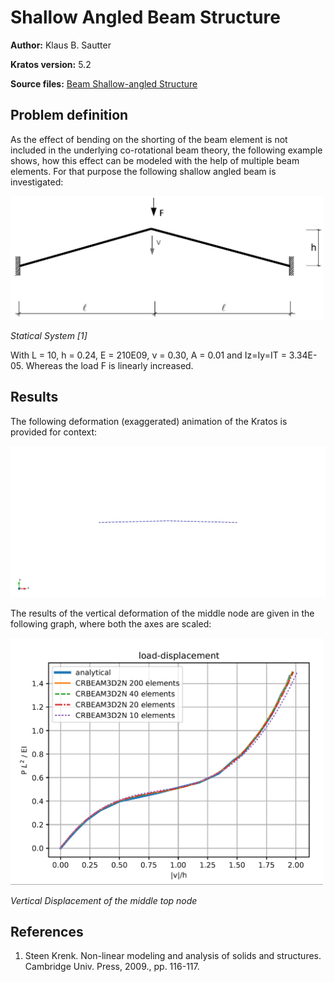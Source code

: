 # Shallow Angled Beam Structure

**Author:** Klaus B. Sautter

**Kratos version:** 5.2

**Source files:** [Beam Shallow-angled Structure](https://github.com/KratosMultiphysics/Examples/tree/master/structural_mechanics/validation/beam_shallow_angled_structure)

## Problem definition
As the effect of bending on the shorting of the beam element is not included in the underlying co-rotational beam theory, the following example shows, how this effect can be modeled with the help of multiple beam elements. For that purpose the following shallow angled beam is investigated:

<img src="data/shallowbeamSystem.JPG" width="500">

_Statical System [1]_

With L = 10, h = 0.24, E = 210E09, ν = 0.30, A = 0.01 and Iz=Iy=IT = 3.34E-05. Whereas the load F is linearly increased.

## Results

The following deformation (exaggerated) animation of the Kratos is provided for context:

![shallowangledbeamGIF](data/shallowAngleBeam.gif)

The results of the vertical deformation of the middle node are given in the following graph, where both the axes are scaled:

<img src="data/ShallowAngledBeamResult.PNG" width="500">


_Vertical Displacement of the middle top node_

## References
1. Steen Krenk. Non-linear modeling and analysis of solids and structures. Cambridge
Univ. Press, 2009., pp. 116-117.
